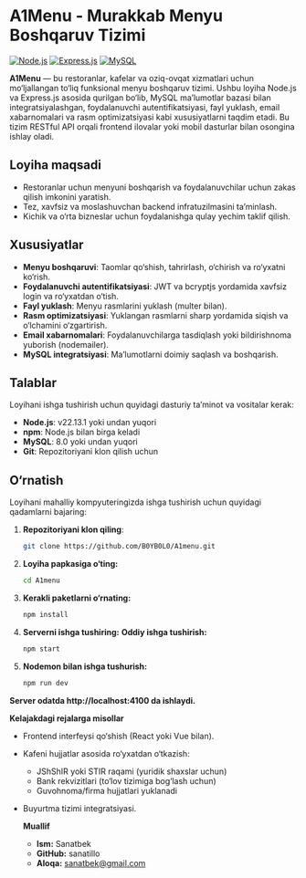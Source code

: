 # A1Menu - Murakkab Menyu Boshqaruv Tizimi

[![Node.js](https://img.shields.io/badge/Node.js-v22.13.1-green)](https://nodejs.org/)
[![Express.js](https://img.shields.io/badge/Express.js-4.21.2-blue)](https://expressjs.com/)
[![MySQL](https://img.shields.io/badge/MySQL-3.12.0-orange)](https://www.mysql.com/) 

**A1Menu** — bu restoranlar, kafelar va oziq-ovqat xizmatlari uchun mo‘ljallangan to‘liq funksional menyu boshqaruv tizimi. Ushbu loyiha Node.js va Express.js asosida qurilgan bo‘lib, MySQL ma’lumotlar bazasi bilan integratsiyalashgan, foydalanuvchi autentifikatsiyasi, fayl yuklash, email xabarnomalari va rasm optimizatsiyasi kabi xususiyatlarni taqdim etadi. Bu tizim RESTful API orqali frontend ilovalar yoki mobil dasturlar bilan osongina ishlay oladi.

## Loyiha maqsadi
- Restoranlar uchun menyuni boshqarish va foydalanuvchilar uchun zakas qilish imkonini yaratish.
- Tez, xavfsiz va moslashuvchan backend infratuzilmasini ta’minlash.
- Kichik va o‘rta bizneslar uchun foydalanishga qulay yechim taklif qilish.

## Xususiyatlar
- **Menyu boshqaruvi**: Taomlar qo‘shish, tahrirlash, o‘chirish va ro‘yxatni ko‘rish.
- **Foydalanuvchi autentifikatsiyasi**: JWT va bcryptjs yordamida xavfsiz login va ro‘yxatdan o‘tish.
- **Fayl yuklash**: Menyu rasmlarini yuklash (multer bilan).
- **Rasm optimizatsiyasi**: Yuklangan rasmlarni sharp yordamida siqish va o‘lchamini o‘zgartirish.
- **Email xabarnomalari**: Foydalanuvchilarga tasdiqlash yoki bildirishnoma yuborish (nodemailer).
- **MySQL integratsiyasi**: Ma’lumotlarni doimiy saqlash va boshqarish. 

## Talablar
Loyihani ishga tushirish uchun quyidagi dasturiy ta’minot va vositalar kerak:
- **Node.js**: v22.13.1 yoki undan yuqori
- **npm**: Node.js bilan birga keladi
- **MySQL**: 8.0 yoki undan yuqori
- **Git**: Repozitoriyani klon qilish uchun

## O‘rnatish
Loyihani mahalliy kompyuteringizda ishga tushirish uchun quyidagi qadamlarni bajaring:

1. **Repozitoriyani klon qiling**:
   ```bash
   git clone https://github.com/B0YB0L0/A1menu.git
2. **Loyiha papkasiga o‘ting:**
    ```bash
   cd A1menu
3. **Kerakli paketlarni o‘rnating:**
    ```bash
    npm install
4. **Serverni ishga tushiring:**
   **Oddiy ishga tushirish:**
    ```bash
    npm start
  5. **Nodemon bilan ishga tushurish:**
      ```bash    
     npm run dev

  **Server odatda http://localhost:4100 da ishlaydi.**

  **Kelajakdagi rejalarga misollar**
   - Frontend interfeysi qo‘shish (React yoki Vue bilan).
   - Kafeni hujjatlar asosida ro‘yxatdan o‘tkazish:
        - JShShIR yoki STIR raqami (yuridik shaxslar uchun)
        - Bank rekvizitlari (to‘lov tizimiga bog‘lash uchun)
        - Guvohnoma/firma hujjatlari yuklanadi

   - Buyurtma tizimi integratsiyasi.

     **Muallif**
        - **Ism:** Sanatbek
        - **GitHub:** sanatillo
        - **Aloqa:** sanatbek@gmail.com
